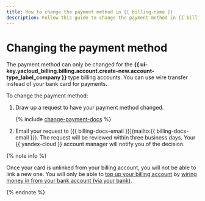 ```yaml
---
title: How to change the payment method in {{ billing-name }}
description: Follow this guide to change the payment method in {{ billing-name }}.
---
```


# Changing the payment method

The payment method can only be changed for the **{{ ui-key.yacloud_billing.billing.account.create-new.account-type_label_company }}** type billing accounts. You can use wire transfer instead of your bank card for payments.

To change the payment method:

1. Draw up a request to have your payment method changed.

   {% include [change-payment-docs](../_includes/change-payment-docs.md) %}

1. Email your request to [{{ billing-docs-email }}](mailto:{{ billing-docs-email }}). The request will be reviewed within three business days. Your {{ yandex-cloud }} account manager will notify you of the decision.

{% note info %}

Once your card is unlinked from your billing account, you will not be able to link a new one. You will only be able to [top up your billing account](../operations/pay-the-bill.md) by [wiring money in from your bank account (via your bank)](../payment/payment-methods-business.md).

{% endnote %}

